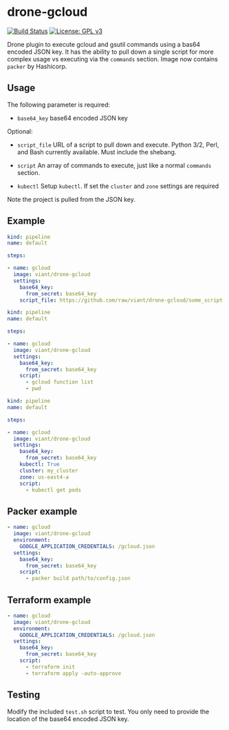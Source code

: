 # drone-gcloud
[![Build Status](https://cloud.drone.io/api/badges/viant/drone-gcloud/status.svg)](https://cloud.drone.io/viant/drone-gcloud)
[![License: GPL v3](https://img.shields.io/badge/License-GPLv3-blue.svg)](https://github.com/viant/drone-gcloud/blob/master/LICENSE)

Drone plugin to execute gcloud and gsutil commands using a bas64 encoded JSON key. It has the ability to pull down a single script for more complex usage vs executing via the `commands` section. Image now contains `packer` by Hashicorp. 

## Usage

The following parameter is required:

* `base64_key` base64 encoded JSON key

Optional:

* `script_file` URL of a script to pull down and execute. Python 3/2, Perl, and Bash currently available. Must include the shebang.

* `script` An array of commands to execute, just like a normal `commands` section.

* `kubectl` Setup `kubectl`. If set the `cluster` and `zone` settings are required 

Note the project is pulled from the JSON key.

## Example

```yaml
kind: pipeline
name: default

steps:

- name: gcloud
  image: viant/drone-gcloud
  settings:
    base64_key:
      from_secret: base64_key
    script_file: https://github.com/raw/viant/drone-gcloud/some_script.sh
```

```yaml
kind: pipeline
name: default

steps:

- name: gcloud
  image: viant/drone-gcloud
  settings:
    base64_key:
      from_secret: base64_key
    script:
      - gcloud function list
      - pwd
```

```yaml
kind: pipeline
name: default

steps:

- name: gcloud
  image: viant/drone-gcloud
  settings:
    base64_key:
      from_secret: base64_key
    kubectl: True
    cluster: my_cluster
    zone: us-east4-a
    script:
      - kubectl get pods
```

## Packer example

```yaml
- name: gcloud
  image: viant/drone-gcloud
  environment:
    GOOGLE_APPLICATION_CREDENTIALS: /gcloud.json
  settings:
    base64_key:
      from_secret: base64_key
    script:
      - packer build path/to/config.json
```

## Terraform example

```yaml
- name: gcloud
  image: viant/drone-gcloud
  environment:
    GOOGLE_APPLICATION_CREDENTIALS: /gcloud.json
  settings:
    base64_key:
      from_secret: base64_key
    script:
      - terraform init
      - terraform apply -auto-approve
```

## Testing

Modify the included `test.sh` script to test. You only need to provide the location of the base64 encoded JSON key.
